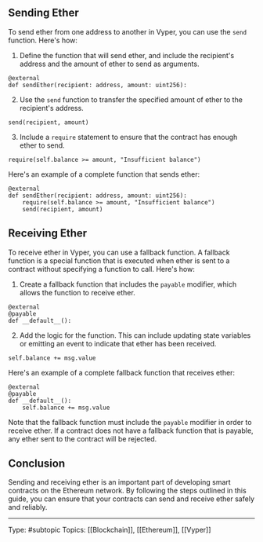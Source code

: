 

## Sending Ether

To send ether from one address to another in Vyper, you can use the `send` function. Here's how:

1.  Define the function that will send ether, and include the recipient's address and the amount of ether to send as arguments.
```vyper
@external
def sendEther(recipient: address, amount: uint256):
```

2.  Use the `send` function to transfer the specified amount of ether to the recipient's address.
```vyper
send(recipient, amount)
```

3.  Include a `require` statement to ensure that the contract has enough ether to send.
```vyper
require(self.balance >= amount, "Insufficient balance")
```

Here's an example of a complete function that sends ether:
```vyper
@external
def sendEther(recipient: address, amount: uint256):
    require(self.balance >= amount, "Insufficient balance")
    send(recipient, amount)
```

## Receiving Ether
To receive ether in Vyper, you can use a fallback function. A fallback function is a special function that is executed when ether is sent to a contract without specifying a function to call. Here's how:

1.  Create a fallback function that includes the `payable` modifier, which allows the function to receive ether.
```vyper
@external
@payable
def __default__():
```

2. Add the logic for the function. This can include updating state variables or emitting an event to indicate that ether has been received.
```vyper
self.balance += msg.value
```

Here's an example of a complete fallback function that receives ether:
```vyper
@external
@payable
def __default__():
    self.balance += msg.value
```

Note that the fallback function must include the `payable` modifier in order to receive ether. If a contract does not have a fallback function that is payable, any ether sent to the contract will be rejected.

## Conclusion

Sending and receiving ether is an important part of developing smart contracts on the Ethereum network. By following the steps outlined in this guide, you can ensure that your contracts can send and receive ether safely and reliably.
___
Type: #subtopic 
Topics: [[Blockchain]], [[Ethereum]], [[Vyper]]


